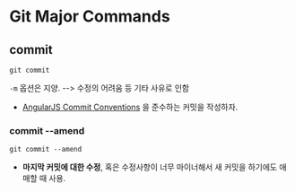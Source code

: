 # Git Major Commands

## commit

```cli
git commit
```

`-m` 옵션은 지양. --> 수정의 어려움 등 기타 사유로 인함

- [AngularJS Commit Conventions](https://gist.github.com/stephenparish/9941e89d80e2bc58a153) 을 준수하는 커밋을 작성하자.

### commit --amend

```cli
git commit --amend
```

- **마지막 커밋에 대한 수정**, 혹은 수정사항이 너무 마이너해서 새 커밋을 하기에도 애매할 때 사용.